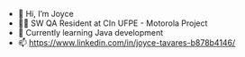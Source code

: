 - 👋 Hi, I’m Joyce
- 👩‍💻 SW QA Resident at CIn UFPE - Motorola Project
- 🌱 Currently learning Java development
- 📫 https://www.linkedin.com/in/joyce-tavares-b878b4146/

<!---
joycetalmeida/joycetalmeida is a ✨ special ✨ repository because its `README.md` (this file) appears on your GitHub profile.
You can click the Preview link to take a look at your changes.
--->
